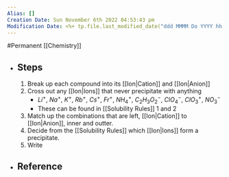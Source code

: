 ```yaml
---
Alias: []
Creation Date: Sun November 6th 2022 04:53:43 pm 
Modification Date: <%+ tp.file.last_modified_date("ddd MMMM Do YYYY hh:mm:ss a") %>
---
```

#Permanent [[Chemistry]]

- ## Steps
	1. Break up each compound into its [[Ion|Cation]] and [[Ion|Anion]]
	2. Cross out any [[Ion|Ions]] that never precipitate with anything
		- $Li^+$, $Na^+$, $K^+$, $Rb^+$, $Cs^+$, $Fr^+$, $NH_4^+$, $C_2H_3O_2^-$, $ClO_4^-$, $ClO_3^+$, $NO_3^-$
		- These can be found in [[Solubility Rules]] 1 and 2
	3. Match up the combinations that are left, [[Ion|Cation]] to [[Ion|Anion]], inner and outter.
	4. Decide from the [[Solubility Rules]] which [[Ion|Ions]] form a precipitate.
	5. Write 
- ## Reference
